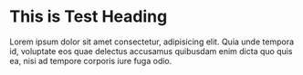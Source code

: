 # This is Test Heading

Lorem ipsum dolor sit amet consectetur, adipisicing elit. Quia unde tempora id, voluptate eos quae delectus accusamus quibusdam enim dicta quo quis ea, nisi ad tempore corporis iure fuga odio.
